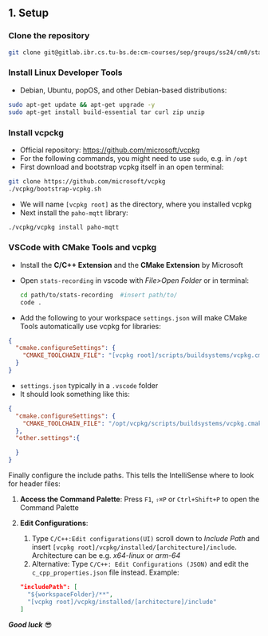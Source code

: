 ## 1. Setup

### Clone the repository

```bash
git clone git@gitlab.ibr.cs.tu-bs.de:cm-courses/sep/groups/ss24/cm0/stats-recording.git
```

### Install Linux Developer Tools

- Debian, Ubuntu, popOS, and other Debian-based distributions:
  
```bash
sudo apt-get update && apt-get upgrade -y
sudo apt-get install build-essential tar curl zip unzip
```

### Install vcpckg
- Official repository: https://github.com/microsoft/vcpkg
- For the following commands, you might need to use `sudo`, e.g. in `/opt`
- First download and bootstrap vcpkg itself in an open terminal:

```bash
git clone https://github.com/microsoft/vcpkg
./vcpkg/bootstrap-vcpkg.sh
```
- We will name `[vcpkg root]` as the directory, where you installed vcpkg
- Next install the `paho-mqtt` library:

```bash
./vcpkg/vcpkg install paho-mqtt
```

### VSCode with CMake Tools and vcpkg
- Install the **C/C++ Extension** and the **CMake Extension** by Microsoft
- Open `stats-recording` in vscode with *File>Open Folder* or in terminal:
   
  ```bash
  cd path/to/stats-recording  #insert path/to/
  code .
  ```

- Add the following to your workspace `settings.json` will make CMake Tools automatically use vcpkg for libraries:

```json
{
  "cmake.configureSettings": {
    "CMAKE_TOOLCHAIN_FILE": "[vcpkg root]/scripts/buildsystems/vcpkg.cmake"
  }
}
```
- `settings.json` typically in a `.vscode` folder
- It should look something like this:

```json
{
  "cmake.configureSettings": {
    "CMAKE_TOOLCHAIN_FILE": "/opt/vcpkg/scripts/buildsystems/vcpkg.cmake"
  },
  "other.settings":{

  }
}
```

Finally configure the include paths. This tells the IntelliSense where to look for header files:

  1. **Access the Command Palette**: Press `F1`, `⇧⌘P` or `Ctrl+Shift+P` to open the Command Palette
  2. **Edit Configurations**: 
     1. Type `C/C++:Edit configurations(UI)` scroll down to *Include Path* and insert 
     `[vcpkg root]/vcpkg/installed/[architecture]/include`. Architecture can be e.g. *x64-linux* or *arm-64*
     2. Alternative: Type `C/C++: Edit Configurations (JSON)` and edit the `c_cpp_properties.json` file instead.
Example:
     
      ```json
      "includePath": [
        "${workspaceFolder}/**",
        "[vcpkg root]/vcpkg/installed/[architecture]/include"
      ]
      ```

***Good luck*** :sunglasses:
